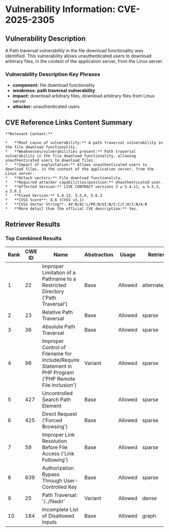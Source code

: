 # Vulnerability Information: CVE-2025-2305

## Vulnerability Description
A Path traversal vulnerability in the file download functionality was identified. This vulnerability allows unauthenticated users to download arbitrary files, in the context of the application server, from the Linux server.

### Vulnerability Description Key Phrases
- **component:** file download functionality
- **weakness:** **path traversal vulnerability**
- **impact:** download arbitrary files, download arbitrary files from Linux server
- **attacker:** unauthenticated users

## CVE Reference Links Content Summary
```text
**Relevant Content:**

*   **Root cause of vulnerability:** A path traversal vulnerability in the file download functionality.
*   **Weaknesses/vulnerabilities present:** Path traversal vulnerability in the file download functionality, allowing unauthenticated users to download files.
*   **Impact of exploitation:** Allows unauthenticated users to download files, in the context of the application server, from the Linux server.
*   **Attack vectors:** File download functionality.
*   **Required attacker capabilities/position:** Unauthenticated user.
*   **Affected Version:** LIVE CONTRACT versions 3 ≤ 5.4.11, ≤ 5.5.3, ≤ 5.6.2
*   **Fixed Version:** 5.4.12, 5.5.4, 5.6.3
*   **CVSS Score**: 8.6 (CVSS v3.1)
*   **CVSS Vector String**: AV:N/AC:L/PR:N/UI:N/S:C/C:H/I:N/A:N
*   **More detail than the official CVE description:** Yes.
```

## Retriever Results

### Top Combined Results

| Rank | CWE ID | Name | Abstraction | Usage  | Retrievers | Individual Scores |
|------|--------|------|-------------|-------|------------|-------------------|
| 1 | 22 | Improper Limitation of a Pathname to a Restricted Directory ('Path Traversal') | Base | Allowed | alternate_terms | 0.800 |
| 2 | 23 | Relative Path Traversal | Base | Allowed | sparse | 0.229 |
| 3 | 36 | Absolute Path Traversal | Base | Allowed | sparse | 0.208 |
| 4 | 98 | Improper Control of Filename for Include/Require Statement in PHP Program ('PHP Remote File Inclusion') | Variant | Allowed | sparse | 0.207 |
| 5 | 427 | Uncontrolled Search Path Element | Base | Allowed | sparse | 0.186 |
| 6 | 425 | Direct Request ('Forced Browsing') | Base | Allowed | sparse | 0.185 |
| 7 | 59 | Improper Link Resolution Before File Access ('Link Following') | Base | Allowed | sparse | 0.184 |
| 8 | 639 | Authorization Bypass Through User-Controlled Key | Base | Allowed | sparse | 0.182 |
| 9 | 25 | Path Traversal: '/../filedir' | Variant | Allowed | dense | 0.630 |
| 10 | 184 | Incomplete List of Disallowed Inputs | Base | Allowed | graph | 0.002 |

